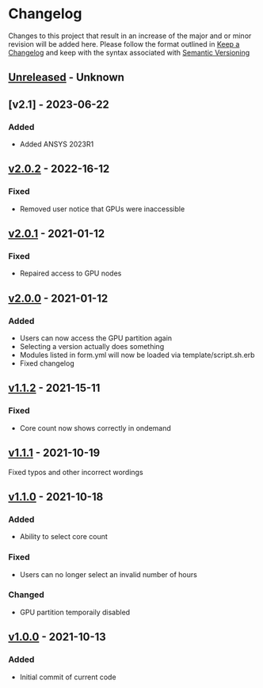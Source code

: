 # Changelog
Changes to this project that result in an increase of the major and or minor revision will be added here. Please follow the format outlined in [Keep a Changelog](http://keepachangelog.com/en/1.0.0/) and keep with the syntax associated with [Semantic Versioning](https://semver.org/)

## [Unreleased] - Unknown

## [v2.1] - 2023-06-22
### Added
- Added ANSYS 2023R1

## [v2.0.2] - 2022-16-12
### Fixed
- Removed user notice that GPUs were inaccessible

## [v2.0.1] - 2021-01-12
### Fixed
- Repaired access to GPU nodes

## [v2.0.0] - 2021-01-12
### Added
- Users can now access the GPU partition again
- Selecting a version actually does something
- Modules listed in form.yml will now be loaded via template/script.sh.erb
- Fixed changelog

## [v1.1.2] - 2021-15-11
### Fixed
- Core count now shows correctly in ondemand

## [v1.1.1] - 2021-10-19
Fixed typos and other incorrect wordings

## [v1.1.0] - 2021-10-18
### Added
- Ability to select core count
### Fixed
- Users can no longer select an invalid number of hours
### Changed
- GPU partition temporaily disabled

## [v1.0.0] - 2021-10-13
### Added
- Initial commit of current code

[Unreleased]: https://github.com/UCO-HPC/buddy_ansys/compare/v2.1.0...devel
[v2.1.0]: https://github.com/UCO-HPC/buddy_ansys/compare/v2.0.2...v2.1.0
[v2.0.2]: https://github.com/UCO-HPC/buddy_ansys/compare/v2.0.1...v2.0.2
[v2.0.1]: https://github.com/UCO-HPC/buddy_ansys/compare/v2.0.0...v2.0.1
[v2.0.0]: https://github.com/UCO-HPC/buddy_ansys/compare/v1.1.2...v2.0.0
[v1.1.2]: https://github.com/UCO-HPC/buddy_ansys/compare/v1.1.1...v1.1.2
[v1.1.1]: https://github.com/UCO-HPC/buddy_ansys/compare/v1.1.0...v1.1.1
[v1.1.0]: https://github.com/UCO-HPC/buddy_ansys/compare/v1.0.0...v1.1.0
[v1.0.0]: https://github.com/UCO-HPC/buddy_ansys/releases/tag/v1.0.0
